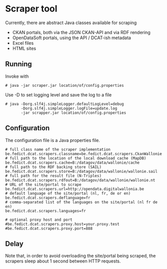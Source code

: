 # Scraper tool

Currently, there are abstract Java classes available for scraping
 * CKAN portals, both via the JSON CKAN-API and via RDF rendering
 * OpenDataSoft portals, using the API / DCAT-ish metadata
 * Excel files
 * HTML sites

## Running

Invoke with

    # java -jar scraper.jar location/of/config.properties

Use -D to set logging level and save the log to a file

    # java -Dorg.slf4j.simpleLogger.defaultLogLevel=debug 
           -Dorg.slf4j.simpleLogger.logFile=update.log
           -jar scrapper.jar location/of/config.properties

## Configuration

The configuration file is a Java properties file.

    # full class name of the scraper implementation
    be.fedict.dcat.scrapers.classname=be.fedict.dcat.scrapers.CkanWallonie
    # full path to the location of the local download cache (MapDB)
    be.fedict.dcat.scrapers.cache=B:/datagov/data/wallonie/cache
    # full path to the RDF backing store (SAIL)
    be.fedict.dcat.scrapers.store=B:/datagov/data/wallonie/wallonie.sail
    # full path for the result file (N-Triples)
    be.fedict.dcat.scrapers.rdfout=B:/datagov/data/wallonie/wallonie.nt
    # URL of the site/portal to scrape
    be.fedict.dcat.scrapers.url=http://opendata.digitalwallonia.be
    # default language of the site/portal (nl, fr, de or en)
    be.fedict.dcat.scrapers.deflanguage=fr
    # comma-separated list of the languages on the site/portal (nl fr de en)
    be.fedict.dcat.scrapers.languages=fr

    # optional proxy host and port
    #be.fedict.dcat.scrapers.proxy.host=your.proxy.test
    #be.fedict.dcat.scrapers.proxy.port=888

## Delay

Note that, in order to avoid overloading the site/portal being scraped, 
the scrapers sleep about 1 second between HTTP requests.
